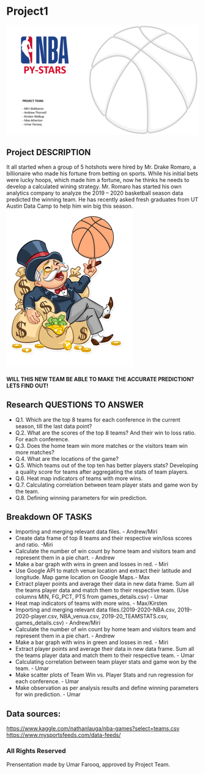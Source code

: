 # Project1

![icon](Images/1.PNG)

## Project DESCRIPTION

It all started when a group of 5 hotshots were hired by Mr. Drake Romaro, a billionaire who made his fortune from betting on sports. While his initial bets were lucky hoops, which made him a fortune, now he thinks he needs to develop a calculated wining strategy.
Mr. Romaro has started his own analytics company to analyze the 2019 – 2020 basketball season data predicted the winning team. He has recently asked fresh graduates from UT Austin Data Camp to help him win big this season.
![icon](Images/2.PNG)

#### WILL THIS NEW TEAM BE ABLE TO MAKE THE ACCURATE PREDICTION? LETS FIND OUT!

## Research QUESTIONS TO ANSWER

* Q.1. Which are the top 8 teams for each conference in the current season, till the last data point?
* Q.2. What are the scores of the top 8 teams? And their win to loss ratio. For each conference.
* Q.3. Does the home team win more matches or the visitors team win more matches?
* Q.4. What are the locations of the game?
* Q.5. Which teams out of the top ten has better players stats? Developing a quality score for teams after aggregating the stats of team players.
* Q.6. Heat map indicators of teams with more wins. 
* Q.7. Calculating correlation between team player stats and game won by the team.
* Q.8. Defining winning parameters for win prediction.

## Breakdown OF TASKS

* Importing and merging relevant data files. - Andrew/Miri
* Create data frame of top 8 teams and their respective win/loss scores and ratio. -Miri
* Calculate the number of win count by home team and visitors team and represent them in a pie chart. - Andrew 
* Make a bar graph with wins in green and losses in red. - Miri
* Use Google API to match venue location and extract their latitude and longitude. Map game location on Google Maps.- Max
* Extract player points and average their data in new data frame. Sum all the teams player data and match them to their respective team. (Use columns MIN, FG_PCT, PTS from games_details.csv) - Umar 
* Heat map indicators of teams with more wins. - Max/Kirsten
* Importing and merging relevant data files.(2019-2020-NBA.csv, 2019-2020-player.csv, NBA_venua.csv, 2019-20_TEAMSTATS.csv, games_details.csv)  - Andrew/Miri 
* Calculate the number of win count by home team and visitors team and represent them in a pie chart. - Andrew 
* Make a bar graph with wins in green and losses in red. - Miri
* Extract player points and average their data in new data frame. Sum all the teams player data and match them to their respective team. - Umar
* Calculating correlation between team player stats and game won by the team. - Umar
* Make scatter plots of Team Win vs. Player Stats and run regression for each conference. - Umar 
* Make observation as per analysis results and define winning parameters for win prediction. - Umar



## Data sources:
https://www.kaggle.com/nathanlauga/nba-games?select=teams.csv
https://www.mysportsfeeds.com/data-feeds/

### All Rights Reserved
Prensentation made by Umar Farooq, approved by Project Team.





